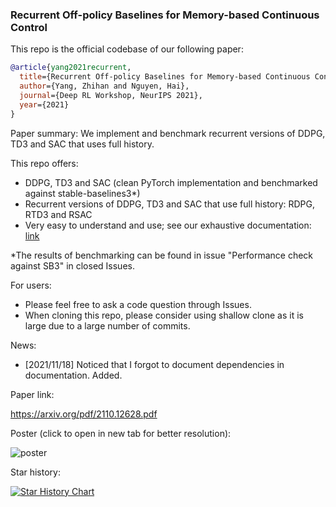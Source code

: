### Recurrent Off-policy Baselines for Memory-based Continuous Control

This repo is the official codebase of our following paper:

```bibtex
@article{yang2021recurrent,
  title={Recurrent Off-policy Baselines for Memory-based Continuous Control},
  author={Yang, Zhihan and Nguyen, Hai},
  journal={Deep RL Workshop, NeurIPS 2021},
  year={2021}
}
```

Paper summary: We implement and benchmark recurrent versions of DDPG, TD3 and SAC that uses full history.

This repo offers:

- DDPG, TD3 and SAC (clean PyTorch implementation and benchmarked against stable-baselines3*)
- Recurrent versions of DDPG, TD3 and SAC that use full history: RDPG, RTD3 and RSAC
- Very easy to understand and use; see our exhaustive documentation: [link](https://drive.google.com/drive/folders/1iUy5BslSN4zia7VqxqyRnSda4lJO0thV?usp=sharing)

\*The results of benchmarking can be found in issue "Performance check against SB3" in closed Issues.

For users:
- Please feel free to ask a code question through Issues.
- When cloning this repo, please consider using shallow clone as it is large due to a large number of commits.

News:
- [2021/11/18] Noticed that I forgot to document dependencies in documentation. Added.

Paper link:

https://arxiv.org/pdf/2110.12628.pdf

Poster (click to open in new tab for better resolution):

![poster](https://user-images.githubusercontent.com/43589364/147326061-576303a8-694e-4503-b0c4-1812d4191488.jpeg)

Star history:

[![Star History Chart](https://api.star-history.com/svg?repos=zhihanyang2022/off-policy-continuous-control&type=Date)](https://star-history.com/#zhihanyang2022/off-policy-continuous-control&Date)

